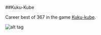 ##Kuku-Kube

Career best of 367 in the game <a href= "http://106.186.25.143/kuku-kube/en-3/" target="_blank">Kuku-kube</a>.

![alt tag](https://raw.githubusercontent.com/SnShine/Utilities/Kuku-kube/master/preview.jpg)
